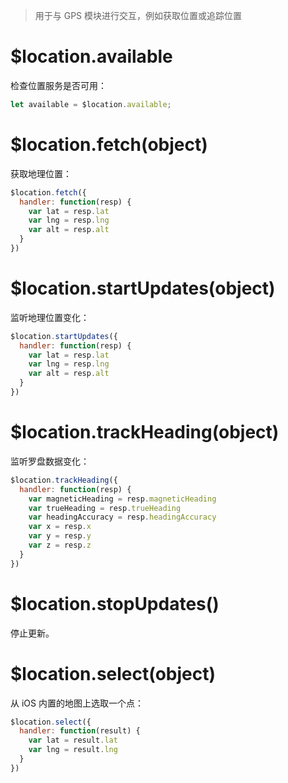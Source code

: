 > 用于与 GPS 模块进行交互，例如获取位置或追踪位置

# $location.available

检查位置服务是否可用：

```js
let available = $location.available;
```

# $location.fetch(object)

获取地理位置：

```js
$location.fetch({
  handler: function(resp) {
    var lat = resp.lat
    var lng = resp.lng
    var alt = resp.alt
  }
})
```

# $location.startUpdates(object)

监听地理位置变化：

```js
$location.startUpdates({
  handler: function(resp) {
    var lat = resp.lat
    var lng = resp.lng
    var alt = resp.alt
  }
})
```

# $location.trackHeading(object)

监听罗盘数据变化：

```js
$location.trackHeading({
  handler: function(resp) {
    var magneticHeading = resp.magneticHeading
    var trueHeading = resp.trueHeading
    var headingAccuracy = resp.headingAccuracy
    var x = resp.x
    var y = resp.y
    var z = resp.z
  }
})
```

# $location.stopUpdates()

停止更新。

# $location.select(object)

从 iOS 内置的地图上选取一个点：

```js
$location.select({
  handler: function(result) {
    var lat = result.lat
    var lng = result.lng
  }
})
```